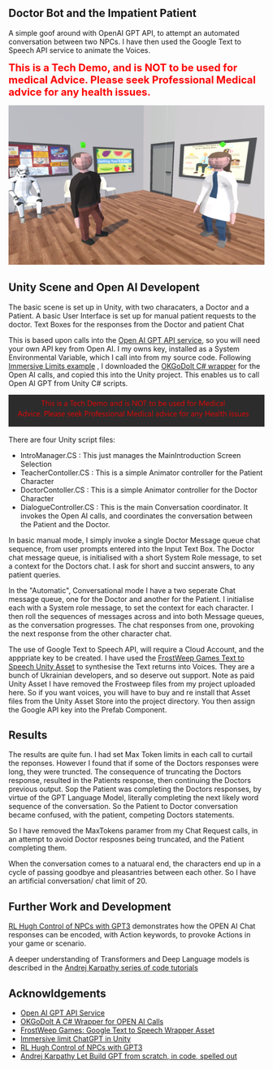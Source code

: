 ## Doctor Bot and the Impatient Patient ##
A simple goof around with OpenAI GPT API, to attempt an automated conversation between two NPCs.
I have then used the Google Text to Speech API service to animate the Voices. 

<span style="color:red;font-weight:700;font-size:20px">
    This is a Tech Demo, and is NOT to be used for medical Advice. Please seek Professional Medical advice for any health issues. 
</span>

![ScreenShot](OverviewPic.PNG)


## Unity Scene and Open AI Developent ##

The basic scene is set up in Unity, with two characaters, a Doctor and a Patient.  A basic User Interface is set up 
for manual patient requests to the doctor. Text Boxes for the responses from the Doctor and patient Chat 

This is based upon calls into the [Open AI GPT API service](https://platform.openai.com/docs/api-reference/introduction), so you will need your own API key from Open AI. I my owns key, installed as a System Environmental Variable, which I call into from my source code. Following [Immersive Limits example](https://www.youtube.com/watch?v=gI9QSHpiMW0&lc=Ugy_k18DMwZl-9Kw25J4AaABAg) , I downloaded the   [OKGoDolt C# wrapper](https://github.com/OkGoDoIt/OpenAI-API-dotnet) for the Open AI calls, and copied this into the Unity project. This enables us to call Open AI GPT from Unity C# scripts. 

![ScreenShot](Warning.png)

There are four Unity script files:
-   IntroManager.CS         :  This just manages the MainIntroduction Screen Selection
-   TeacherContoller.CS     :  This is a simple Animator controller for the Patient Character 
-   DoctorContoller.CS      :  This is a simple Animator controller for the Doctor Character
-   DialogueController.CS   :  This is the main Conversation coordinator. It invokes the Open AI calls, and coordinates the conversation between the Patient and the Doctor. 

In basic manual mode, I simply invoke a single Doctor Message queue chat sequence, from user prompts entered into the Input Text Box. The Doctor chat message queue, is initialised with a short System Role message, to set a context for the Doctors chat. I ask for short and succint answers, to any patient queries.  

In the "Automatic", Conversational mode I have a two seperate Chat message queue, one for the Doctor and another for the Patient. I initialise each with a System role message, to set the context for each character. I then roll the sequences of messages across and into both Message queues, as the conversation progresses. The chat responses from one, provoking the next response from the other character chat.

The use of Google Text to Speech API, will require a Cloud Account, and the apppriate key to be created.  I have used the [FrostWeep Games Text to Speech Unity Asset](https://assetstore.unity.com/packages/add-ons/machinelearning/text-to-speech-using-google-cloud-pro-115170#description) to synthesise the Text returns into Voices. They are a bunch of Ukrainian developers, and so deserve out support.  Note as paid Unity Asset I have removed the Frostweep files from my project uploaded here. So if you want voices, you will have to buy and re install that Asset files from the Unity Asset Store into the project directory.  You then assign the Google API key into the Prefab Component.  


## Results ##

The results are quite fun. I had set Max Token limits in each call to curtail the reponses. However I found that if some of the Doctors responses were long, they were truncted. The consequence of truncating the Doctors response, resulted in the Patients response, then continuing the Doctors previous output. Sop the Patient was completing the Doctors responses, by virtue of the GPT Language Model, literally completing the next likely word sequence of the conversation. So the Patient to Doctor conversation became confused, with the patient, competing Doctors statements. 

So I have removed the MaxTokens paramer from my Chat Request calls, in an attempt to avoid Doctor resposnes being truncated, and the Patient completing them. 

When the conversation comes to a natuaral end, the characters end up in a cycle of passing goodbye and pleasantries between each other. So I have an artificial conversation/ chat limit of 20. 

## Further Work and Development ##
[RL Hugh Control of NPCs with GPT3](https://www.youtube.com/watch?v=RSzeqjKJABk&t=10s) demonstrates how the OPEN AI Chat responses can be encoded, with Action keywords, to provoke Actions in your game or scenario. 

A deeper understanding of Transformers and Deep Language models is described in the [Andrej Karpathy series of code tutorials](https://www.youtube.com/watch?v=kCc8FmEb1nY&t=2080s) 

## Acknowldgements ##

- [Open AI GPT API Service](https://platform.openai.com/docs/api-reference/introduction)
- [OKGoDolt A C# Wrapper for OPEN AI Calls](https://github.com/OkGoDoIt/OpenAI-API-dotnet)
- [FrostWeep Games: Google Text to Speech Wrapper Asset]( https://assetstore.unity.com/packages/add-ons/machinelearning/text-to-speech-using-google-cloud-pro-115170#description)
- [Immersive limit ChatGPT in Unity](https://www.youtube.com/watch?v=gI9QSHpiMW0&lc=Ugy_k18DMwZl-9Kw25J4AaABAg)
- [RL Hugh Control of NPCs with GPT3](https://www.youtube.com/watch?v=RSzeqjKJABk&t=10s)
- [Andrej Karpathy Let Build GPT from scratch, in code, spelled out](https://www.youtube.com/watch?v=kCc8FmEb1nY&t=2080s)

